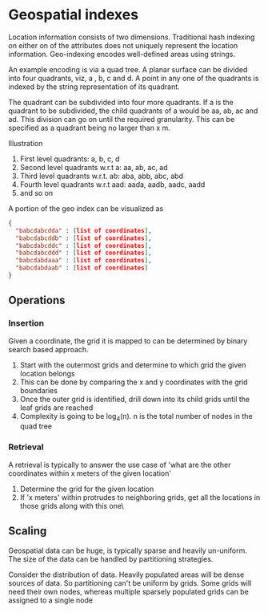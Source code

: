 # Geospatial indexes

Location information consists of two dimensions. 
Traditional hash indexing on either on of the attributes does not uniquely represent the location information.
Geo-indexing encodes well-defined areas using strings.

An example encoding is via a quad tree. 
A planar surface can be divided into four quadrants, viz,  a , b, c and d.
A point in any one of the quadrants is indexed by the string representation of its quadrant.

The quadrant can be subdivided into four more quadrants. 
If a is the quadrant to be subdivided, the child quadrants of a would be aa, ab, ac and ad.
This division can go on until the required granularity. 
This can be specified as a quadrant being no larger than x m.

Illustration
1. First level quadrants: a, b, c, d
2. Second level quadrants w.r.t a: aa, ab, ac, ad
3. Third level quadrants w.r.t. ab: aba, abb, abc, abd
4. Fourth level quadrants w.r.t aad: aada, aadb, aadc, aadd
5. and so on

A portion of the geo index can be visualized as 
```json
{
  "babcdabcdda" : [list of coordinates],
  "babcdabcddb" : [list of coordinates],
  "babcdabcddc" : [list of coordinates],
  "babcdabcddd" : [list of coordinates],
  "babcdabdaaa" : [list of coordinates],
  "babcdabdaab" : [list of coordinates]
}
```
## Operations
### Insertion
Given a coordinate, the grid it is mapped to can be determined by binary search based approach.
1. Start with the outermost grids and determine to which grid the given location belongs
2. This can be done by comparing the x and y coordinates with the grid boundaries
3. Once the outer grid is identified, drill down into its child grids until the leaf grids are reached
4. Complexity is going to be log<sub>4</sub>(n). n is the total number of nodes in the quad tree

### Retrieval 
A retrieval is typically to answer the use case of 'what are the other coordinates within x meters of the given location'
1. Determine the grid for the given location
2. If 'x meters' within protrudes to neighboring grids, get all the locations in those grids along with this one\

## Scaling
Geospatial data can be huge, is typically sparse and heavily un-uniform.
The size of the data can be handled by partitioning strategies. 

Consider the distribution of data. 
Heavily populated areas will be dense sources of data.
So partitioning can't be uniform by grids. 
Some grids will need their own nodes, whereas multiple sparsely populated grids can be assigned to a single node